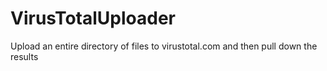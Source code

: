 # VirusTotalUploader
Upload an entire directory of files to virustotal.com and then pull down the results
